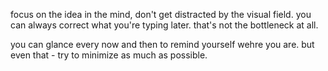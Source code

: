 focus on the idea in the mind, don't get distracted by the visual field. 
you can always correct what you're typing later. that's not the bottleneck at all. 

you can glance every now and then to remind yourself wehre you are. but even that - try to minimize as much as possible. 